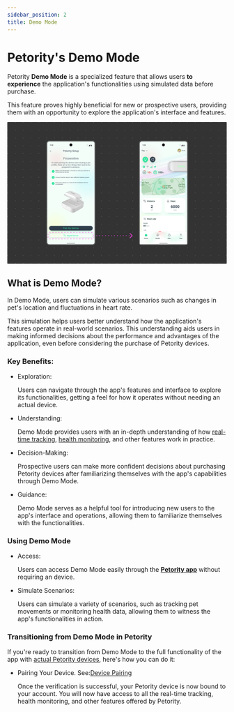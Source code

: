 ```yaml
---
sidebar_position: 2
title: Demo Mode
---
```


# Petority's Demo Mode
Petority **Demo Mode** is a specialized feature that allows users **to experience** the application's functionalities using simulated data before purchase. 

This feature proves highly beneficial for new or prospective users, providing them with an opportunity to explore the application's interface and features.

![demo](/img/demo/Demo.jpg)

## What is Demo Mode?

In Demo Mode, users can simulate various scenarios such as changes in pet's location and fluctuations in heart rate.

This simulation helps users better understand how the application's features operate in real-world scenarios. This understanding aids users in making informed decisions about the performance and advantages of the application, even before considering the purchase of Petority devices.
### Key Benefits:

+ Exploration:

    Users can navigate through the app's features and interface to explore its functionalities, getting a feel for how it operates without needing an actual device.
+ Understanding:

    Demo Mode provides users with an in-depth understanding of how [real-time tracking](/docs/petority/features/live-tracking), [health monitoring](/docs/petority/features/health-monitoring), and other features work in practice.
+ Decision-Making:

    Prospective users can make more confident decisions about purchasing Petority devices after familiarizing themselves with the app's capabilities through Demo Mode.

+ Guidance:

	Demo Mode serves as a helpful tool for introducing new users to the app's interface and operations, allowing them to familiarize themselves with the functionalities.
	
### Using Demo Mode
+ Access:

    Users can access Demo Mode easily through the **[Petority app](/docs/petority/get-to-know/intro)** without requiring an device.
+ Simulate Scenarios:

    Users can simulate a variety of scenarios, such as tracking pet movements or monitoring health data, allowing them to witness the app's functionalities in action.

### Transitioning from Demo Mode in Petority
If you're ready to transition from Demo Mode to the full functionality of the app with [actual Petority devices](img/logo.svg), here's how you can do it:

+ Pairing Your Device. See:[Device Pairing](/docs/petority/devices/device-pairing)

    Once the verification is successful, your Petority device is now bound to your account. You will now have access to all the real-time tracking, health monitoring, and other features offered by Petority.

